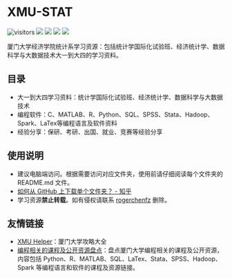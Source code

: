 # XMU-STAT

![visitors](https://visitor-badge.glitch.me/badge?page_id=rogerchenfz/XMU-STAT)
[![](https://img.shields.io/github/watchers/rogerchenfz/XMU-STAT.svg?style=flat)](https://github.com/rogerchenfz/XMU-STAT/watchers)
[![](https://img.shields.io/github/stars/rogerchenfz/XMU-STAT.svg?style=flat)](https://github.com/rogerchenfz/XMU-STAT/stargazers)
[![](https://img.shields.io/github/forks/rogerchenfz/XMU-STAT.svg?style=flat)](https://github.com/rogerchenfz/XMU-STAT/network/members)
![](https://img.shields.io/github/repo-size/rogerchenfz/XMU-STAT.svg?style=flat)

厦门大学经济学院统计系学习资源：包括统计学国际化试验班、经济统计学、数据科学与大数据技术大一到大四的学习资料。

## 目录

- 大一到大四学习资料：统计学国际化试验班、经济统计学、数据科学与大数据技术
- 编程软件：C、MATLAB、R、Python、SQL、SPSS、Stata、Hadoop、Spark、LaTex等编程语言及软件资料
- 经验分享：保研、考研、出国、就业、竞赛等经验分享

## 使用说明
- 建议电脑端访问。根据需要访问对应文件夹，使用前请仔细阅读每个文件夹的 README.md 文件。
- [如何从 GitHub 上下载单个文件夹？ - 知乎](https://www.zhihu.com/question/25369412)
- 学习资源**禁止转载**。如有侵权请联系 [rogerchenfz](https://github.com/rogerchenfz/) 删除。

## 友情链接
- [XMU Helper](https://github.com/rogerchenfz/XMU-Helper)：厦门大学攻略大全
- [编程相关的课程及公开资源盘点](https://zhuanlan.zhihu.com/p/296928345)：盘点厦门大学编程相关的课程及公开资源，内容包括 Python、R、MATLAB、SQL、LaTex、Stata、SPSS、Hadoop、Spark 等编程语言和软件的课程及资源链接。
